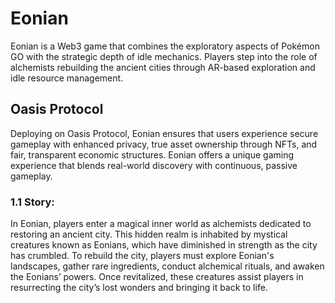 # Eonian

Eonian is a Web3 game that combines the exploratory aspects of Pokémon GO with the strategic depth of idle mechanics. Players step into the role of alchemists rebuilding the ancient cities through AR-based exploration and idle resource management.

## Oasis Protocol
Deploying on Oasis Protocol, Eonian ensures that users experience secure gameplay with enhanced privacy, true asset ownership through NFTs, and fair, transparent economic structures. Eonian offers a unique gaming experience that blends real-world discovery with continuous, passive gameplay.

### 1.1 Story: 
In Eonian, players enter a magical inner world as alchemists dedicated to restoring an ancient city. This hidden realm is inhabited by mystical creatures known as Eonians, which have diminished in strength as the city has crumbled. To rebuild the city, players must explore Eonian's landscapes, gather rare ingredients, conduct alchemical rituals, and awaken the Eonians’ powers. Once revitalized, these creatures assist players in resurrecting the city’s lost wonders and bringing it back to life.
